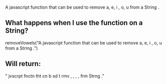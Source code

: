 A javascript function that can be used to remove a, e, i , o, u from a String .

## What happens when I use the function on a String?
removeVowels("A javascript function that can be used to remove a, e, i , o, u from a String .")

## Will return:
" jvscrpt fnctn tht cn b sd t rmv , ,  , ,  frm  Strng ."

